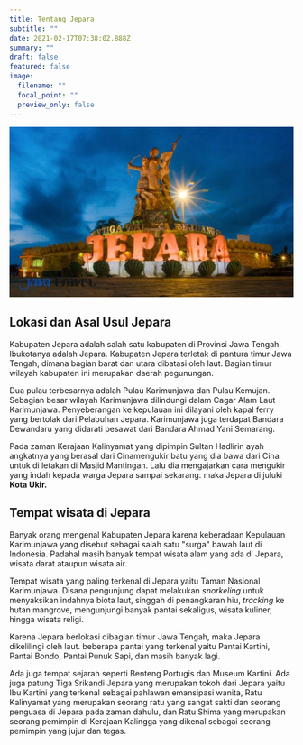 ```yaml
---
title: Tentang Jepara
subtitle: ""
date: 2021-02-17T07:38:02.888Z
summary: ""
draft: false
featured: false
image:
  filename: ""
  focal_point: ""
  preview_only: false
---
```

![](tempat-wisata-jepara.jpg)

## **Lokasi dan Asal Usul Jepara**

Kabupaten Jepara adalah salah satu kabupaten di Provinsi Jawa Tengah. Ibukotanya adalah Jepara. Kabupaten Jepara terletak di pantura timur Jawa Tengah, dimana bagian barat dan utara dibatasi oleh laut. Bagian timur wilayah kabupaten ini merupakan daerah pegunungan.

Dua pulau terbesarnya adalah Pulau Karimunjawa dan Pulau Kemujan. Sebagian besar wilayah Karimunjawa dilindungi dalam Cagar Alam Laut Karimunjawa. Penyeberangan ke kepulauan ini dilayani oleh kapal ferry yang bertolak dari Pelabuhan Jepara. Karimunjawa juga terdapat Bandara Dewandaru yang didarati pesawat dari Bandara Ahmad Yani Semarang.

Pada zaman Kerajaan Kalinyamat yang dipimpin Sultan Hadlirin ayah angkatnya yang berasal dari Cinamengukir batu yang dia bawa dari Cina untuk di letakan di Masjid Mantingan. Lalu dia mengajarkan cara mengukir yang indah kepada warga Jepara sampai sekarang. maka Jepara di juluki **Kota Ukir.**

## **Tempat wisata di Jepara**

Banyak orang mengenal Kabupaten Jepara karena keberadaan Kepulauan Karimunjawa yang disebut sebagai salah satu "surga" bawah laut di Indonesia. Padahal masih banyak tempat wisata alam yang ada di Jepara, wisata darat ataupun wisata air.

Tempat wisata yang paling terkenal di Jepara yaitu Taman Nasional Karimunjawa. Disana pengunjung dapat melakukan *snorkeling* untuk menyaksikan indahnya biota laut, singgah di penangkaran hiu, *tracking* ke hutan mangrove, mengunjungi banyak pantai sekaligus, wisata kuliner, hingga wisata religi.

Karena Jepara berlokasi dibagian timur Jawa Tengah, maka Jepara dikelilingi oleh laut. beberapa pantai yang terkenal yaitu Pantai Kartini, Pantai Bondo, Pantai Punuk Sapi, dan masih banyak lagi.

Ada juga tempat sejarah seperti Benteng Portugis dan Museum Kartini. Ada juga patung Tiga Srikandi Jepara yang merupakan tokoh dari Jepara yaitu Ibu Kartini yang terkenal sebagai pahlawan emansipasi wanita, Ratu Kalinyamat yang merupakan seorang ratu yang sangat sakti dan seorang penguasa di Jepara pada zaman dahulu, dan Ratu Shima yang merupakan seorang pemimpin di Kerajaan Kalingga yang dikenal sebagai seorang pemimpin yang jujur dan tegas.